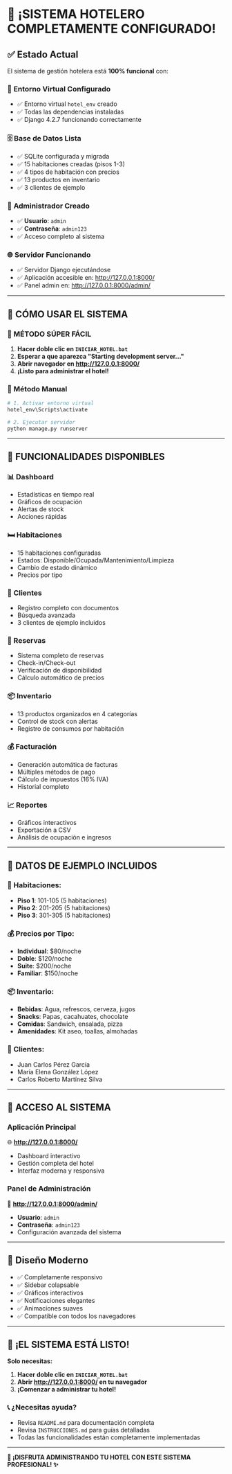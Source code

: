 # 🎉 ¡SISTEMA HOTELERO COMPLETAMENTE CONFIGURADO!

## ✅ **Estado Actual**
El sistema de gestión hotelera está **100% funcional** con:

### 🐍 **Entorno Virtual Configurado**
- ✅ Entorno virtual `hotel_env` creado
- ✅ Todas las dependencias instaladas
- ✅ Django 4.2.7 funcionando correctamente

### 🗄️ **Base de Datos Lista**
- ✅ SQLite configurada y migrada
- ✅ 15 habitaciones creadas (pisos 1-3)
- ✅ 4 tipos de habitación con precios
- ✅ 13 productos en inventario
- ✅ 3 clientes de ejemplo

### 👤 **Administrador Creado**
- ✅ **Usuario**: `admin`
- ✅ **Contraseña**: `admin123`
- ✅ Acceso completo al sistema

### 🌐 **Servidor Funcionando**
- ✅ Servidor Django ejecutándose
- ✅ Aplicación accesible en: http://127.0.0.1:8000/
- ✅ Panel admin en: http://127.0.0.1:8000/admin/

---

## 🚀 **CÓMO USAR EL SISTEMA**

### **🎯 MÉTODO SÚPER FÁCIL**
1. **Hacer doble clic en `INICIAR_HOTEL.bat`**
2. **Esperar a que aparezca "Starting development server..."**
3. **Abrir navegador en http://127.0.0.1:8000/**
4. **¡Listo para administrar el hotel!**

### **🔧 Método Manual**
```bash
# 1. Activar entorno virtual
hotel_env\Scripts\activate

# 2. Ejecutar servidor
python manage.py runserver
```

---

## 🏨 **FUNCIONALIDADES DISPONIBLES**

### **📊 Dashboard**
- Estadísticas en tiempo real
- Gráficos de ocupación
- Alertas de stock
- Acciones rápidas

### **🛏️ Habitaciones**
- 15 habitaciones configuradas
- Estados: Disponible/Ocupada/Mantenimiento/Limpieza
- Cambio de estado dinámico
- Precios por tipo

### **👥 Clientes**
- Registro completo con documentos
- Búsqueda avanzada
- 3 clientes de ejemplo incluidos

### **📅 Reservas**
- Sistema completo de reservas
- Check-in/Check-out
- Verificación de disponibilidad
- Cálculo automático de precios

### **📦 Inventario**
- 13 productos organizados en 4 categorías
- Control de stock con alertas
- Registro de consumos por habitación

### **💰 Facturación**
- Generación automática de facturas
- Múltiples métodos de pago
- Cálculo de impuestos (16% IVA)
- Historial completo

### **📈 Reportes**
- Gráficos interactivos
- Exportación a CSV
- Análisis de ocupación e ingresos

---

## 🎯 **DATOS DE EJEMPLO INCLUIDOS**

### **🏨 Habitaciones:**
- **Piso 1**: 101-105 (5 habitaciones)
- **Piso 2**: 201-205 (5 habitaciones)
- **Piso 3**: 301-305 (5 habitaciones)

### **💰 Precios por Tipo:**
- **Individual**: $80/noche
- **Doble**: $120/noche
- **Suite**: $200/noche
- **Familiar**: $150/noche

### **📦 Inventario:**
- **Bebidas**: Agua, refrescos, cerveza, jugos
- **Snacks**: Papas, cacahuates, chocolate
- **Comidas**: Sandwich, ensalada, pizza
- **Amenidades**: Kit aseo, toallas, almohadas

### **👤 Clientes:**
- Juan Carlos Pérez García
- María Elena González López
- Carlos Roberto Martínez Silva

---

## 🔐 **ACCESO AL SISTEMA**

### **Aplicación Principal**
🌐 **http://127.0.0.1:8000/**
- Dashboard interactivo
- Gestión completa del hotel
- Interfaz moderna y responsiva

### **Panel de Administración**
🔧 **http://127.0.0.1:8000/admin/**
- **Usuario**: `admin`
- **Contraseña**: `admin123`
- Configuración avanzada del sistema

---

## 📱 **Diseño Moderno**
- ✅ Completamente responsivo
- ✅ Sidebar colapsable
- ✅ Gráficos interactivos
- ✅ Notificaciones elegantes
- ✅ Animaciones suaves
- ✅ Compatible con todos los navegadores

---

## 🎊 **¡EL SISTEMA ESTÁ LISTO!**

**Solo necesitas:**
1. **Hacer doble clic en `INICIAR_HOTEL.bat`**
2. **Abrir http://127.0.0.1:8000/ en tu navegador**
3. **¡Comenzar a administrar tu hotel!**

### **📞 ¿Necesitas ayuda?**
- Revisa `README.md` para documentación completa
- Revisa `INSTRUCCIONES.md` para guías detalladas
- Todas las funcionalidades están completamente implementadas

---

**🏨 ¡DISFRUTA ADMINISTRANDO TU HOTEL CON ESTE SISTEMA PROFESIONAL! ✨**